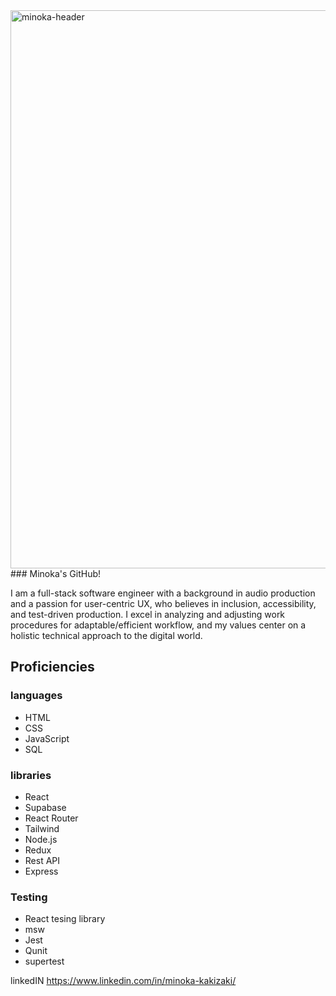 <img width="893" alt="minoka-header" src="https://user-images.githubusercontent.com/88120228/144121182-d9167320-cb53-42bc-bef8-0ff4e22175b2.png">
### Minoka's GitHub!

I am a full-stack software engineer with a background in audio production and a passion for user-centric UX, who believes in inclusion, accessibility, and test-driven production. I excel in analyzing and adjusting work procedures for adaptable/efficient workflow, and my values center on a holistic technical approach to the digital world.

## Proficiencies

<p text-align="center"></p>

### languages
- HTML
- CSS
- JavaScript
- SQL

### libraries
- React
- Supabase
- React Router
- Tailwind
- Node.js
- Redux
- Rest API
- Express

### Testing
- React tesing library
- msw
- Jest
- Qunit
- supertest



linkedIN https://www.linkedin.com/in/minoka-kakizaki/


